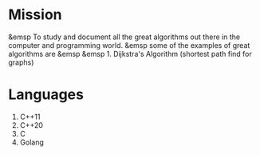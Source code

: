 # Mission

&emsp To study and document all the great algorithms out there in the computer and programming world.
&emsp some of the examples of great algorithms are
&emsp &emsp 1. Dijkstra's Algorithm (shortest path find for graphs)
    

# Languages

 1. C++11
 2. C++20
 3. C
 4. Golang
